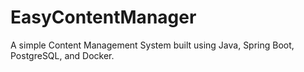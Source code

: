 # EasyContentManager
A simple Content Management System built using Java, Spring Boot, PostgreSQL, and Docker.
